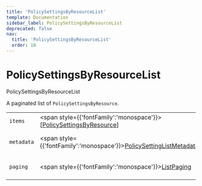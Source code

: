 ```yaml
---
title: 'PolicySettingsByResourceList'
template: Documentation
sidebar_label: PolicySettingsByResourceList
deprecated: false
nav:
  title: 'PolicySettingsByResourceList'
  order: 10
---
```


# PolicySettingsByResourceList

<div style={{'fontFamily':'monospace'}}><span style={{'fontSize':'1.5rem','fontWeight':500}}>PolicySettingsByResourceList</span></div>



A paginated list of `PolicySettingsByResource`.

| | | |
| -- | -- | -- |
| `items` | <span style={{'fontFamily':'monospace'}}>[<a href="/guardrails/docs/reference/graphql/object/PolicySettingsByResource">PolicySettingsByResource</a>]</span> | The `items` for this page of `PolicySettingsByResourceList`. |
| `metadata` | <span style={{'fontFamily':'monospace'}}><a href="/guardrails/docs/reference/graphql/object/PolicySettingListMetadata">PolicySettingListMetadata</a></span> | List metadata information for the instance of `PolicySettingsByResourceList`. |
| `paging` | <span style={{'fontFamily':'monospace'}}><a href="/guardrails/docs/reference/graphql/object/ListPaging">ListPaging</a></span> | The `paging` information for this page of `PolicySettingsByResourceList`. |